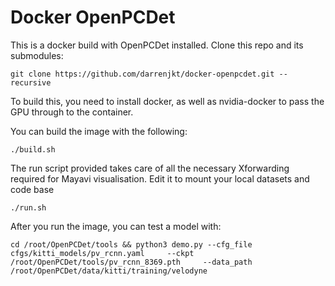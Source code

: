 # Docker OpenPCDet

This is a docker build with OpenPCDet installed. Clone this repo and its submodules:
```
git clone https://github.com/darrenjkt/docker-openpcdet.git --recursive
```


To build this, you need to install docker, as well as nvidia-docker to pass the GPU through to the container.

You can build the image with the following: 
```
./build.sh
```
The run script provided takes care of all the necessary Xforwarding required for Mayavi visualisation. Edit it to mount your local datasets and code base
```
./run.sh
```

After you run the image, you can test a model with:
```
cd /root/OpenPCDet/tools && python3 demo.py --cfg_file cfgs/kitti_models/pv_rcnn.yaml     --ckpt /root/OpenPCDet/tools/pv_rcnn_8369.pth     --data_path /root/OpenPCDet/data/kitti/training/velodyne
```
